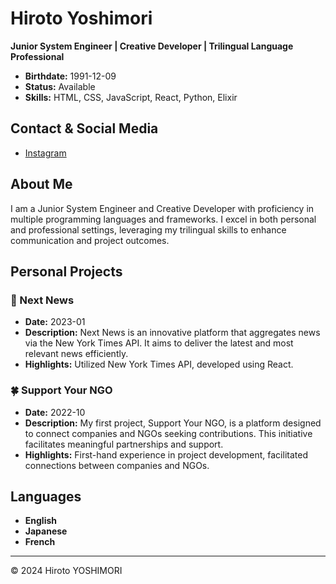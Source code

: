 # Hiroto Yoshimori

**Junior System Engineer | Creative Developer | Trilingual Language Professional**

- **Birthdate:** 1991-12-09
- **Status:** Available
- **Skills:** HTML, CSS, JavaScript, React, Python, Elixir

## Contact & Social Media
- [Instagram](#)

## About Me

I am a Junior System Engineer and Creative Developer with proficiency in multiple programming languages and frameworks. I excel in both personal and professional settings, leveraging my trilingual skills to enhance communication and project outcomes.

## Personal Projects

### 🌟 Next News
- **Date:** 2023-01
- **Description:** Next News is an innovative platform that aggregates news via the New York Times API. It aims to deliver the latest and most relevant news efficiently.
- **Highlights:** Utilized New York Times API, developed using React.

### 🍀 Support Your NGO
- **Date:** 2022-10
- **Description:** My first project, Support Your NGO, is a platform designed to connect companies and NGOs seeking contributions. This initiative facilitates meaningful partnerships and support.
- **Highlights:** First-hand experience in project development, facilitated connections between companies and NGOs.

## Languages
- **English**
- **Japanese**
- **French**

---

© 2024 Hiroto YOSHIMORI
